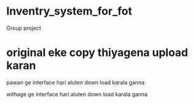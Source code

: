 # Inventry_system_for_fot
Group project

# original eke copy thiyagena upload karan

pawan ge interface hari
aluten down load karala ganna

withage ge interface hari
aluten down load karala ganna
